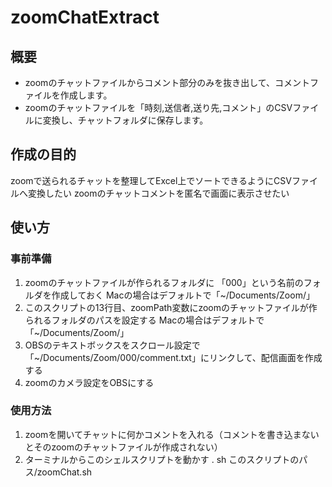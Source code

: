 # zoomChatExtract
## 概要
- zoomのチャットファイルからコメント部分のみを抜き出して、コメントファイルを作成します。
- zoomのチャットファイルを「時刻,送信者,送り先,コメント」のCSVファイルに変換し、チャットフォルダに保存します。
## 作成の目的
zoomで送られるチャットを整理してExcel上でソートできるようにCSVファイルへ変換したい
zoomのチャットコメントを匿名で画面に表示させたい
## 使い方
### 事前準備
1. zoomのチャットファイルが作られるフォルダに 「000」という名前のフォルダを作成しておく
Macの場合はデフォルトで「~/Documents/Zoom/」
1. このスクリプトの13行目、zoomPath変数にzoomのチャットファイルが作られるフォルダのパスを設定する
Macの場合はデフォルトで「~/Documents/Zoom/」
1. OBSのテキストボックスをスクロール設定で 「~/Documents/Zoom/000/comment.txt」にリンクして、配信画面を作成する
1. zoomのカメラ設定をOBSにする
### 使用方法
1. zoomを開いてチャットに何かコメントを入れる（コメントを書き込まないとそのzoomのチャットファイルが作成されない）
1. ターミナルからこのシェルスクリプトを動かす
. sh このスクリプトのパス/zoomChat.sh
